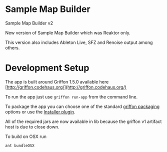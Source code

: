 Sample Map Builder
==================

Sample Map Builder v2

New version of Sample Map Builder which was Reaktor only.

This version also includes Ableton Live, SFZ and Renoise output among others.

Development Setup
=================

The app is built around Griffon 1.5.0 available here [http://griffon.codehaus.org/](http://griffon.codehaus.org/)

To run the app just use `griffon run-app` from the command line.

To package the app you can choose one of the standard [griffon packaging](http://griffon.codehaus.org/guide/1.5.0/guide/packaging.html) options or use the [Installer plugin](http://griffon.codehaus.org/Installer+Plugin).

All of the required jars are now available in lib because the griffon v1 artifact host is due to close down.

To build on OSX run

```
ant bundleOSX
```

